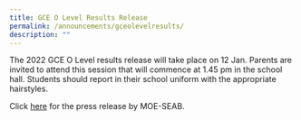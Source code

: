 ```yaml
---
title: GCE O Level Results Release
permalink: /announcements/gceolevelresults/
description: ""
---
```



The 2022 GCE O Level results release will take place on 12 Jan. Parents are invited to attend this session that will commence at 1.45 pm in the school hall. Students should report in their school uniform with the appropriate hairstyles.

Click [here](/files/2022%20O%20Level%20Release.pdf) for the press release by MOE-SEAB.